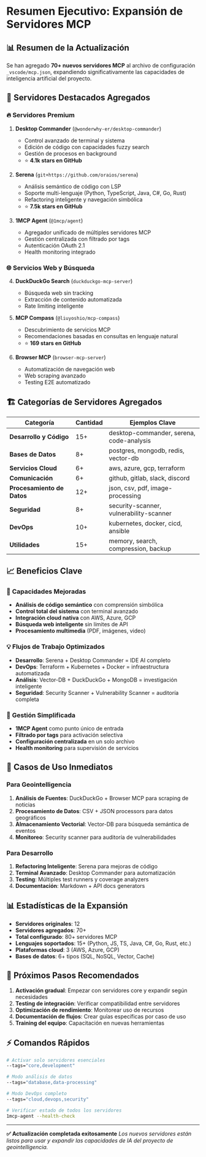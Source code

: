 # Resumen Ejecutivo: Expansión de Servidores MCP

## 📊 Resumen de la Actualización

Se han agregado **70+ nuevos servidores MCP** al archivo de configuración `_vscode/mcp.json`, expandiendo significativamente las capacidades de inteligencia artificial del proyecto.

## 🎯 Servidores Destacados Agregados

### 🔥 **Servidores Premium**

1. **Desktop Commander** (`@wonderwhy-er/desktop-commander`)
   - Control avanzado de terminal y sistema
   - Edición de código con capacidades fuzzy search
   - Gestión de procesos en background
   - ⭐ **4.1k stars en GitHub**

2. **Serena** (`git+https://github.com/oraios/serena`)
   - Análisis semántico de código con LSP
   - Soporte multi-lenguaje (Python, TypeScript, Java, C#, Go, Rust)
   - Refactoring inteligente y navegación simbólica
   - ⭐ **7.5k stars en GitHub**

3. **1MCP Agent** (`@1mcp/agent`)
   - Agregador unificado de múltiples servidores MCP
   - Gestión centralizada con filtrado por tags
   - Autenticación OAuth 2.1
   - Health monitoring integrado

### 🌐 **Servicios Web y Búsqueda**

4. **DuckDuckGo Search** (`duckduckgo-mcp-server`)
   - Búsqueda web sin tracking
   - Extracción de contenido automatizada
   - Rate limiting inteligente

5. **MCP Compass** (`@liuyoshio/mcp-compass`)
   - Descubrimiento de servicios MCP
   - Recomendaciones basadas en consultas en lenguaje natural
   - ⭐ **169 stars en GitHub**

6. **Browser MCP** (`browser-mcp-server`)
   - Automatización de navegación web
   - Web scraping avanzado
   - Testing E2E automatizado

## 🏗️ Categorías de Servidores Agregados

| Categoría | Cantidad | Ejemplos Clave |
|-----------|----------|----------------|
| **Desarrollo y Código** | 15+ | desktop-commander, serena, code-analysis |
| **Bases de Datos** | 8+ | postgres, mongodb, redis, vector-db |
| **Servicios Cloud** | 6+ | aws, azure, gcp, terraform |
| **Comunicación** | 6+ | github, gitlab, slack, discord |
| **Procesamiento de Datos** | 12+ | json, csv, pdf, image-processing |
| **Seguridad** | 8+ | security-scanner, vulnerability-scanner |
| **DevOps** | 10+ | kubernetes, docker, cicd, ansible |
| **Utilidades** | 15+ | memory, search, compression, backup |

## 📈 Beneficios Clave

### 🚀 **Capacidades Mejoradas**
- **Análisis de código semántico** con comprensión simbólica
- **Control total del sistema** con terminal avanzado
- **Integración cloud nativa** con AWS, Azure, GCP
- **Búsqueda web inteligente** sin límites de API
- **Procesamiento multimedia** (PDF, imágenes, video)

### 💡 **Flujos de Trabajo Optimizados**
- **Desarrollo**: Serena + Desktop Commander = IDE AI completo
- **DevOps**: Terraform + Kubernetes + Docker = infraestructura automatizada
- **Análisis**: Vector-DB + DuckDuckGo + MongoDB = investigación inteligente
- **Seguridad**: Security Scanner + Vulnerability Scanner = auditoría completa

### 🔧 **Gestión Simplificada**
- **1MCP Agent** como punto único de entrada
- **Filtrado por tags** para activación selectiva
- **Configuración centralizada** en un solo archivo
- **Health monitoring** para supervisión de servicios

## 🎪 **Casos de Uso Inmediatos**

### Para Geointelligencia
1. **Análisis de Fuentes**: DuckDuckGo + Browser MCP para scraping de noticias
2. **Procesamiento de Datos**: CSV + JSON processors para datos geográficos
3. **Almacenamiento Vectorial**: Vector-DB para búsqueda semántica de eventos
4. **Monitoreo**: Security scanner para auditoría de vulnerabilidades

### Para Desarrollo
1. **Refactoring Inteligente**: Serena para mejoras de código
2. **Terminal Avanzado**: Desktop Commander para automatización
3. **Testing**: Múltiples test runners y coverage analyzers
4. **Documentación**: Markdown + API docs generators

## 📊 **Estadísticas de la Expansión**

- **Servidores originales**: 12
- **Servidores agregados**: 70+
- **Total configurado**: 80+ servidores MCP
- **Lenguajes soportados**: 15+ (Python, JS, TS, Java, C#, Go, Rust, etc.)
- **Plataformas cloud**: 3 (AWS, Azure, GCP)
- **Bases de datos**: 6+ tipos (SQL, NoSQL, Vector, Cache)

## 🔮 **Próximos Pasos Recomendados**

1. **Activación gradual**: Empezar con servidores core y expandir según necesidades
2. **Testing de integración**: Verificar compatibilidad entre servidores
3. **Optimización de rendimiento**: Monitorear uso de recursos
4. **Documentación de flujos**: Crear guías específicas por caso de uso
5. **Training del equipo**: Capacitación en nuevas herramientas

## ⚡ **Comandos Rápidos**

```bash
# Activar solo servidores esenciales
--tags="core,development"

# Modo análisis de datos
--tags="database,data-processing"

# Modo DevOps completo
--tags="cloud,devops,security"

# Verificar estado de todos los servidores
1mcp-agent --health-check
```

---

**✅ Actualización completada exitosamente**
*Los nuevos servidores están listos para usar y expandir las capacidades de IA del proyecto de geointelligencia.*

